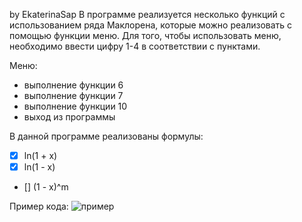 by EkaterinaSap
В программе реализуется несколько функций с использованием ряда Маклорена, которые можно реализовать с помощью функции меню. Для того, чтобы использовать меню, необходимо ввести цифру 1-4 в соответствии с пунктами. 

Меню:
* выполнение функции 6
* выполнение функции 7
* выполнение функции 10
* выход из программы

В данной программе реализованы формулы:
- [x] ln(1 + x)
- [x] ln(1 - x)
- [] (1 - x)^m

Пример кода:
![пример](C:\Users\User\Downloads "пример")

